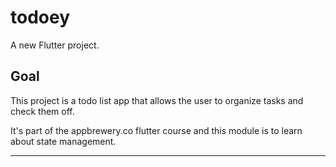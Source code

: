# todoey

A new Flutter project.

## Goal

This project is a todo list app that allows the user to organize tasks and check them off.

It's part of the appbrewery.co flutter course and this module is to learn about state management.

***

